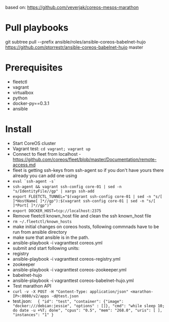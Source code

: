 based on: https://github.com/veverjak/coreos-mesos-marathon

# Pull playbooks
git subtree pull --prefix ansible/roles/ansible-coreos-babelnet-hujo https://github.com/ptorrestr/ansible-coreos-babelnet-hujo master

# Prerequisites

- fleetctl
- vagrant
- virtualbox
- python
 - docker-py==0.3.1
 - ansible

# Install

 - Start CoreOS cluster
  - Vagrant test: ``cd vagrant; vagrant up``
 - Connect to fleet from localhost - https://github.com/coreos/fleet/blob/master/Documentation/remote-access.md
  - fleet is getting ssh-keys from ssh-agent so if you don't have yours there already you can add one using
  - ``eval `ssh-agent -s` ``
  - ``ssh-agent && vagrant ssh-config core-01 | sed -n "s/IdentityFile//gp" | xargs ssh-add``
  - ``export FLEETCTL_TUNNEL="$(vagrant ssh-config core-01 | sed -n "s/[ ]*HostName[ ]*//gp"):$(vagrant ssh-config core-01 | sed -n "s/[ ]*Port[ ]*//gp")"``
  - ``export DOCKER_HOST=tcp://localhost:2375``
 - Remove fleetctl known\_host file and clean the ssh known\_host file
  - ``rm ~/.fleetctl/known_hosts`` 
 - make initial changes on coreos hosts, following commnads have to be run from ansible directory
  - make sure that ansible is in the path.
  - ansible-playbook -i vagranttest coreos.yml
 - submit and start following units:
  - registry
   - ansible-playbook -i vagranttest coreos-registry.yml
  - zookeeper
   - ansible-playbook -i vagranttest coreos-zookeeper.yml
  - babelnet-hujo
   - ansible-playbook -i vagranttest coreos-babelnet-hujo.yml
 - Test marathon API
  - ``curl -v -X POST -H "Content-Type: application/json" <marathon-IP>:8080/v2/apps -d@test.json``
  - test.json:
``	{
	"id": "test",
	"container": {"image": "docker:///debian:jessie", "options" : []},
	"cmd": "while sleep 10; do date -u +%T; done",
	"cpus": "0.5",
	"mem": "268.0",
		"uris": [ ],
		"instances": "1"
	}``



